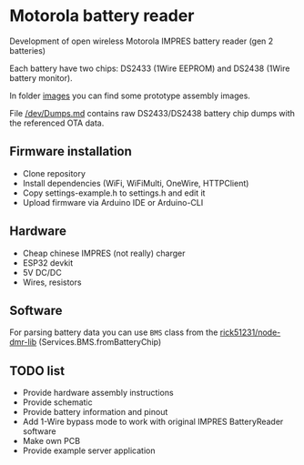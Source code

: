 # Motorola battery reader
Development of open wireless Motorola IMPRES battery reader (gen 2 batteries)

Each battery have two chips: DS2433 (1Wire EEPROM) and DS2438 (1Wire battery monitor). 

In folder [images](images) you can find some prototype assembly images.

File [/dev/Dumps.md](/dev/Dumps.md) contains raw DS2433/DS2438 battery chip dumps with the referenced OTA data.


## Firmware installation
* Clone repository
* Install dependencies (WiFi, WiFiMulti, OneWire, HTTPClient)
* Copy settings-example.h to settings.h and edit it
* Upload firmware via Arduino IDE or Arduino-CLI

## Hardware
* Cheap chinese IMPRES (not really) charger
* ESP32 devkit
* 5V DC/DC
* Wires, resistors

## Software
For parsing battery data you can use `BMS` class from the [rick51231/node-dmr-lib](https://github.com/rick51231/node-dmr-lib) (Services.BMS.fromBatteryChip)

## TODO list
* Provide hardware assembly instructions
* Provide schematic
* Provide battery information and pinout
* Add 1-Wire bypass mode to work with original IMPRES BatteryReader software
* Make own PCB
* Provide example server application
